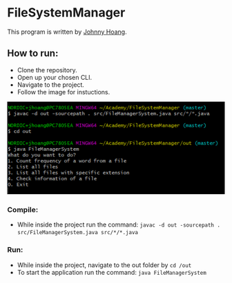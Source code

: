 # FileSystemManager

This program is written by [Johnny Hoang](https://github.com/flaakan).

## How to run:
* Clone the repository.
* Open up your chosen CLI.
* Navigate to the project.
* Follow the image for instuctions.

![Alt text](instructions.png)

### Compile:
* While inside the project run the command: `javac -d out -sourcepath . src/FileManagerSystem.java src/*/*.java`

### Run:
* While inside the project, navigate to the out folder by `cd /out`
* To start the application run the command: `java FileManagerSystem`
